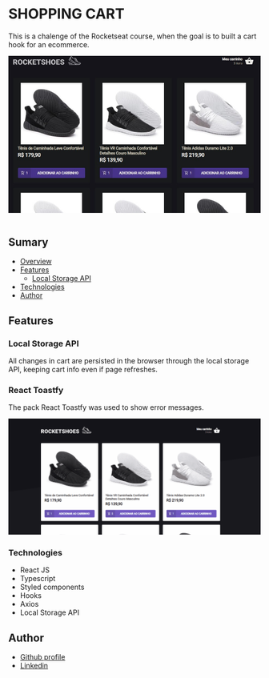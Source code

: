# SHOPPING CART

This is a chalenge of the Rocketseat course, when the goal is to built a cart hook for an ecommerce.

<img style="display: block; margin-left: auto; margin-rigth: auto;" src="./public/screenshot_main.jpg">

<br>

## Sumary

- [Overview]()
- [Features](#features)
  - [Local Storage API](#local_storage_API)
- [Technologies](#technologies)
- [Author](#author)


## Features

### Local Storage API

All changes in cart are persisted in the browser through the local storage API, keeping cart info even if page refreshes.

### React Toastfy

The pack React Toastfy was used to show error messages. 

![](./public/toastfy.gif)


### Technologies

- React JS
- Typescript
- Styled components
- Hooks
- Axios
- Local Storage API



## Author

- [Github profile](https://github.com/mauricio-tejada)
- [Linkedin](https://www.linkedin.com/in/mauricio-tfernandes/)

